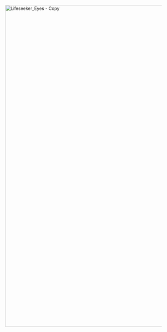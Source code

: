 <img width="2643" height="1034" alt="Lifeseeker_Eyes - Copy" src="https://github.com/user-attachments/assets/cf080d12-257d-4684-bdd8-8b282afea7fe" />
